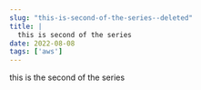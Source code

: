 ```yaml
---
slug: "this-is-second-of-the-series--deleted"
title: |
  this is second of the series
date: 2022-08-08
tags: ['aws']
---
```


this is the second of the series

<!-- more -->




